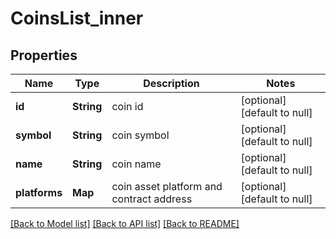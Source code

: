 # CoinsList_inner
## Properties

| Name | Type | Description | Notes |
|------------ | ------------- | ------------- | -------------|
| **id** | **String** | coin id | [optional] [default to null] |
| **symbol** | **String** | coin symbol | [optional] [default to null] |
| **name** | **String** | coin name | [optional] [default to null] |
| **platforms** | **Map** | coin asset platform and contract address | [optional] [default to null] |

[[Back to Model list]](../README.md#documentation-for-models) [[Back to API list]](../README.md#documentation-for-api-endpoints) [[Back to README]](../README.md)

